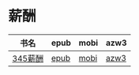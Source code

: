 # 薪酬

| 书名 | epub | mobi | azw3 |
| --- | --- | --- | --- |
| [345薪酬](http://ct.dalanmei.com/f/31084289-572009917-4ac42f) | [epub](http://ct.dalanmei.com/f/31084289-572009917-4ac42f) | [mobi](http://ct.dalanmei.com/f/31084289-571562756-6793c6) | [azw3](http://ct.dalanmei.com/f/31084289-571911038-497792) |
